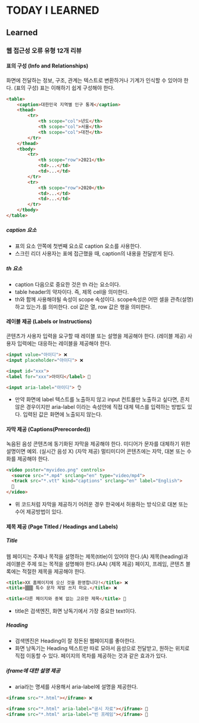 # TODAY I LEARNED

## Learned

### 웹 접근성 오류 유형 12개 리뷰

#### 표의 구성 (Info and Relationships)

화면에 전달하는 정보, 구조, 관계는 텍스트로 변환하거나 기계가 인식할 수 있어야 한다.
(표의 구성) 표는 이해하기 쉽게 구성해야 한다.

```html
<table>
    <caption>대한민국 지역별 인구 통계</caption>
    <thead>
        <tr>
            <th scope="col">년도</th>
            <th scope="col">서울</th>
            <th scope="col">대전</th>
        </tr>
    </thead>
    <tbody>
        <tr>
            <th scope="row">2021</th>
            <td>...</td>
            <td>...</td>
        </tr>
        <tr>
            <th scope="row">2020</th>
            <td>...</td>
            <td>...</td>
        </tr>
    </tbody>
</table>
```

##### caption 요소

- 표의 요소 안쪽에 첫번째 요소로 caption 요소를 사용한다.
- 스크린 리더 사용자는 표에 접근했을 때, caption의 내용을 전달받게 된다.

##### th 요소

- caption 다음으로 중요한 것은 th 라는 요소이다.
- table header의 약자이다. 즉, 제목 cell을 의미한다.
- th와 함께 사용해야될 속성이 scope 속성이다. scope속성은 어떤 셀을 관측(설명)하고 있는가.를 의미한다. col 값은 열, row 값은 행을 의미한다.

#### 레이블 제공 (Labels or Instructions)

콘텐츠가 사용자 입력을 요구할 때 레이블 또는 설명을 제공해야 한다.
(레이블 제공) 사용자 입력에는 대응하는 레이블을 제공해야 한다.

```html
<input value="아이디"> ❌
<input placeholder="아이디"> ❌
```

```html
<input id="xxx"> 
<label for="xxx">아이디</label> 👏
```

```html
<input aria-label="아이디"> 👌
```

- 만약 화면에 label 텍스트를 노출하지 않고 input 컨트롤만 노출하고 싶다면, 흔치않은 경우이지만 aria-label 이라는 속성안에 직접 대체 텍스를 입력하는 방법도 있다. 입력된 값은 화면에 노출되지 않는다.

#### 자막 제공 (Captions(Prerecorded))

녹음된 음성 콘텐츠에 동기화된 자막을 제공해야 한다. 미디어가 문자를 대체하기 위한 설명이면 예외. (실시간 음성 X)
(자막 제공) 멀티미디어 콘텐츠에는 자막, 대본 또는 수화를 제공해야 한다.

```html
<video poster="myvideo.png" controls>
  <source src="*.mp4" srclang="en" type="video/mp4">
  <track src="*.vtt" kind="captions" srclang="en" label="English">
  👏
</video>
```

- 위 코드처럼 자막을 제공하기 어려운 경우 한국에서 허용하는 방식으로 대본 또는 수어 제공방법이 있다.

#### 제목 제공 (Page Titled / Headings and Labels)

##### Title

웹 페이지는 주제나 목적을 설명하는 제목(title)이 있어야 한다.(A)
제목(heading)과 레이블은 주제 또는 목적을 설명해야 한다.(AA)
(제목 제공) 페이지, 프레임, 콘텐츠 블록에는 적절한 제목을 제공해야 한다.

```html
<title>XX 홈페이지에 오신 것을 환영합니다!</title> ❌
<title>▒▒▒ 특수 문자 제발 쓰지 마요.</title> ❌

<title>다른 페이지와 중복 없는 고유한 제목</title> 👏
```

- title은 검색엔진, 화면 낭독기에서 가장 중요한 text이다.

##### Heading

- 검색엔진은 Heading이 잘 정돈된 웹페이지를 좋아한다.
- 화면 낭독기는 Heading 텍스트만 따로 모아서 음성으로 전달받고, 원하는 위치로 직접 이동할 수 있다. 페이지의 목차를 제공하는 것과 같은 효과가 있다.

##### iframe에 대한 설명 제공

- aria라는 명세를 사용해서 aria-label에 설명을 제공한다.

```html
<iframe src="*.html"></iframe> ❌

<iframe src="*.html" aria-label="공시 자료"></iframe> 👏
<iframe src="*.html" aria-label="빈 프레임"></iframe> 👏
```

